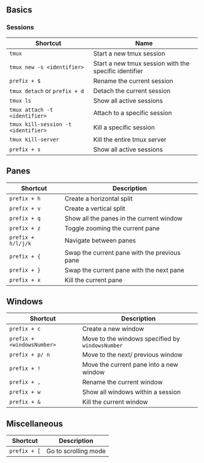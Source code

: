## Basics

### Sessions 

Shortcut | Name
-|-
`tmux` | Start a new tmux session
`tmux new -s <identifier>` | Start a new tmux session with the specific identifier
`prefix + $` | Rename the current session
`tmux detach` or `prefix + d` | Detach the current session
`tmux ls` | Show all active sessions
`tmux attach -t <identifier>` | Attach to a specific session
`tmux kill-session -t <identifier>` | Kill a specific session
`tmux kill-server` | Kill the entire tmux server
`prefix + s` | Show all active sessions

## Panes
Shortcut | Description
-|-
`prefix + h` | Create a horizontal split
`prefix + v` | Create a vertical split
`prefix + q` | Show all the panes in the current window
`prefix + z` | Toggle zooming the current pane
`prefix + h/l/j/k` | Navigate between panes
`prefix + {` | Swap the current pane with the previous pane
`prefix + }` | Swap the current pane with the next pane
`prefix + x` | Kill the current pane

## Windows

Shortcut | Description
-|-
`prefix + c` | Create a new window
`prefix + <windowsNumber>` | Move to the windows specified by `windowsNumber`
`prefix + p/ n` | Move to the next/ previous window
`prefix + !` | Move the current pane into a new window
`prefix + ,` | Rename the current window
`prefix + w` | Show all windows within a session
`prefix + &` | Kill the current window

## Miscellaneous
Shortcut | Description
-|-
`prefix + [` | Go to scrolling mode
